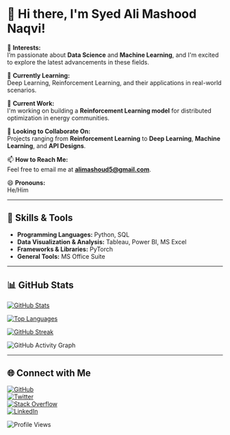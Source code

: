 # 👋 Hi there, I'm Syed Ali Mashood Naqvi!

👀 **Interests:**  
I’m passionate about **Data Science** and **Machine Learning**, and I'm excited to explore the latest advancements in these fields.  

🌱 **Currently Learning:**  
Deep Learning, Reinforcement Learning, and their applications in real-world scenarios.

🔭 **Current Work:**  
I'm working on building a **Reinforcement Learning model** for distributed optimization in energy communities.

💞️ **Looking to Collaborate On:**  
Projects ranging from **Reinforcement Learning** to **Deep Learning**, **Machine Learning**, and **API Designs**.

📫 **How to Reach Me:**  
Feel free to email me at **alimashoud5@gmail.com**.

😄 **Pronouns:**  
He/Him

---

## 🔧 Skills & Tools

- **Programming Languages:** Python, SQL  
- **Data Visualization & Analysis:** Tableau, Power BI, MS Excel  
- **Frameworks & Libraries:** PyTorch  
- **General Tools:** MS Office Suite  

---

## 📊 GitHub Stats

[![GitHub Stats](https://github-readme-stats.vercel.app/api?username=SAMNaqvi1212&show_icons=true&theme=radical)](https://github.com/anuraghazra/github-readme-stats)

[![Top Languages](https://github-readme-stats.vercel.app/api/top-langs/?username=SAMNaqvi1212&layout=compact&theme=radical)](https://github.com/anuraghazra/github-readme-stats)

[![GitHub Streak](https://streak-stats.demolab.com/?user=SAMNaqvi1212&theme=radical)](https://github.com/SAMNaqvi1212)

![GitHub Activity Graph](https://github-readme-activity-graph.cyclic.app/graph?username=SAMNaqvi1212&theme=radical)

---

## 🌐 Connect with Me

[![GitHub](https://img.shields.io/badge/GitHub-100000?style=for-the-badge&logo=github&logoColor=white)](https://github.com/SAMNaqvi1212)  
[![Twitter](https://img.shields.io/badge/Twitter-1DA1F2?style=for-the-badge&logo=twitter&logoColor=white)](https://twitter.com/SAMNaqvi_1212)  
[![Stack Overflow](https://img.shields.io/badge/StackOverflow-F58025?style=for-the-badge&logo=stackoverflow&logoColor=white)](https://stackoverflow.com/users/16879380/sam)  
[![LinkedIn](https://img.shields.io/badge/LinkedIn-0077B5?style=for-the-badge&logo=linkedin&logoColor=white)](https://www.linkedin.com/in/samnaqvi1212/)  

![Profile Views](https://komarev.com/ghpvc/?username=SAMNaqvi1212&style=flat-square)

